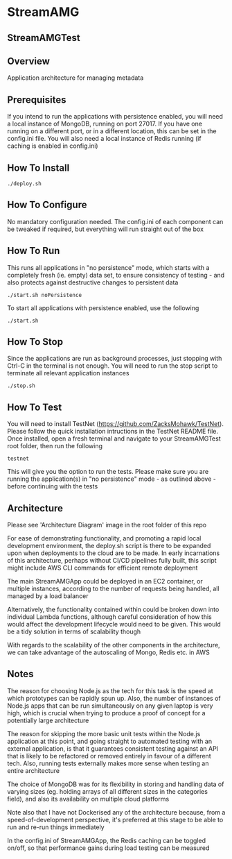 # StreamAMG
## StreamAMGTest

## Overview

Application architecture for managing metadata

## Prerequisites

If you intend to run the applications with persistence enabled, you will need a local instance of MongoDB, running on port 27017. If you have one running on a different port, or in a different location, this can be set in the config.ini file. You will also need a local instance of Redis running (if caching is enabled in config.ini)

## How To Install

	./deploy.sh

## How To Configure

No mandatory configuration needed. The config.ini of each component can be tweaked if required, but everything will run straight out of the box

## How To Run

This runs all applications in "no persistence" mode, which starts with a completely fresh (ie. empty) data set, to ensure consistency of testing - and also protects against destructive changes to persistent data

	./start.sh noPersistence

To start all applications with persistence enabled, use the following

	./start.sh

## How To Stop

Since the applications are run as background processes, just stopping with Ctrl-C in the terminal is not enough. You will need to run the stop script to terminate all relevant application instances

	./stop.sh

## How To Test

You will need to install TestNet (https://github.com/ZacksMohawk/TestNet). Please follow the quick installation intructions in the TestNet README file. Once installed, open a fresh terminal and navigate to your StreamAMGTest root folder, then run the following

	testnet

This will give you the option to run the tests. Please make sure you are running the application(s) in "no persistence" mode - as outlined above - before continuing with the tests



## Architecture

Please see 'Architecture Diagram' image in the root folder of this repo

For ease of demonstrating functionality, and promoting a rapid local development environment, the deploy.sh script is there to be expanded upon when deployments to the cloud are to be made. In early incarnations of this architecture, perhaps without CI/CD pipelines fully built, this script might include AWS CLI commands for efficient remote deployment

The main StreamAMGApp could be deployed in an EC2 container, or multiple instances, according to the number of requests being handled, all managed by a load balancer

Alternatively, the functionality contained within could be broken down into individual Lambda functions, although careful consideration of how this would affect the development lifecycle would need to be given. This would be a tidy solution in terms of scalability though

With regards to the scalability of the other components in the architecture, we can take advantage of the autoscaling of Mongo, Redis etc. in AWS


## Notes

The reason for choosing Node.js as the tech for this task is the speed at which prototypes can be rapidly spun up. Also, the number of instances of Node.js apps that can be run simultaneously on any given laptop is very high, which is crucial when trying to produce a proof of concept for a potentially large architecture

The reason for skipping the more basic unit tests within the Node.js application at this point, and going straight to automated testing with an external application, is that it guarantees consistent testing against an API that is likely to be refactored or removed entirely in favour of a different tech. Also, running tests externally makes more sense when testing an entire architecture

The choice of MongoDB was for its flexibility in storing and handling data of varying sizes (eg. holding arrays of all different sizes in the categories field), and also its availability on multiple cloud platforms

Note also that I have not Dockerised any of the architecture because, from a speed-of-development perspective, it's preferred at this stage to be able to run and re-run things immediately

In the config.ini of StreamAMGApp, the Redis caching can be toggled on/off, so that performance gains during load testing can be measured